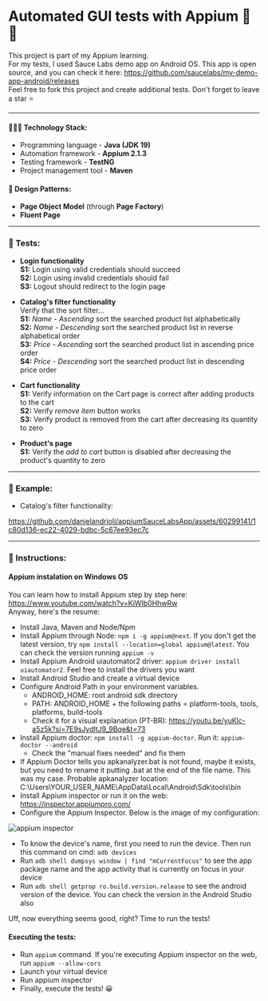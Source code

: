 # Automated GUI tests with Appium 📱🤖
This project is part of my Appium learning.  
For my tests, I used Sauce Labs demo app on Android OS. This app is open source, and you can check it here: https://github.com/saucelabs/my-demo-app-android/releases  
Feel free to fork this project and create additional tests. Don't forget to leave a star ⭐

***
#### 👨🏻‍💻 Technology Stack:
- Programming language - **Java (JDK 19)**
- Automation framework - **Appium 2.1.3**
- Testing framework - **TestNG**  
- Project management tool - **Maven**  

#### 🎨 Design Patterns:
- **Page Object Model** (through **Page Factory**)  
- **Fluent Page**

***
### 🧪 Tests:
- **Login functionality**  
  **S1:** Login using valid credentials should succeed  
  **S2:** Login using invalid credentials should fail  
  **S3:** Logout should redirect to the login page  

- **Catalog's filter functionality**  
   Verify that the sort filter...  
  **S1:** <em>Name - Ascending</em> sort the searched product list alphabetically  
  **S2:** <em>Name - Descending</em> sort the searched product list in reverse alphabetical order  
  **S3:** <em>Price - Ascending</em> sort the searched product list in ascending price order  
  **S4:** <em>Price - Descending</em> sort the searched product list in descending price order

- **Cart functionality**  
  **S1:** Verify information on the Cart page is correct after adding products to the cart  
  **S2:** Verify <em>remove item</em> button works  
  **S3:** Verify product is removed from the cart after decreasing its quantity to zero  

- **Product's page**  
  **S1:** Verify the <em>add to cart</em> button is disabled after decreasing the product's quantity to zero
  
***

### 🤖 Example:
- Catalog's filter functionality:  

https://github.com/danielandrioli/appiumSauceLabsApp/assets/60299141/1c80d136-ec22-4029-bdbc-5c67ee93ec7c  

***

### 📜 Instructions:
#### Appium instalation on Windows OS
You can learn how to install Appium step by step here: https://www.youtube.com/watch?v=KiWIb0HhwRw  
Anyway, here's the resume:
- Install Java, Maven and Node/Npm
- Install Appium through Node: `npm i -g appium@next`. If you don't get the latest version, try `npm install --location=global appium@latest`. You can check the version running `appium -v`
- Install Appium Android uiautomator2 driver: `appium driver install uiautomator2`. Feel free to install the drivers you want
- Install Android Studio and create a virtual device
- Configure Android Path in your environment variables.
  - ANDROID_HOME: root android sdk directory
  - PATH: ANDROID_HOME + the following paths = platform-tools, tools, platforms, build-tools  
  - Check it for a visual explanation (PT-BR): https://youtu.be/yuKlc-a5z5k?si=7E9sJydltJ9_9Bqe&t=73
- Install Appium doctor: `npm install -g appium-doctor`. Run it: `appium-doctor --android`  
  - Check the "manual fixes needed" and fix them
- If Appium Doctor tells you apkanalyzer.bat is not found, maybe it exists, but you need to rename it putting .bat at the end of the file name. This was my case. Probable apkanalyzer location: C:\Users\YOUR_USER_NAME\AppData\Local\Android\Sdk\tools\bin
- Install Appium inspector or run it on the web: https://inspector.appiumpro.com/
- Configure the Appium Inspector. Below is the image of my configuration:

![appium inspector](https://github.com/danielandrioli/appiumSauceLabsApp/assets/60299141/48355216-1cfe-403b-b5d6-50a1a8f387eb)

- To know the device's name, first you need to run the device. Then run this command on cmd: `adb devices`
- Run `adb shell dumpsys window | find "mCurrentFocus"` to see the app package name and the app activity that is currently on focus in your device
- Run `adb shell getprop ro.build.version.release` to see the android version of the device. You can check the version in the Android Studio also

Uff, now everything seems good, right? Time to run the tests!

#### Executing the tests:
- Run `appium` command. If you're executing Appium inspector on the web, run `appium --allow-cors`
- Launch your virtual device
- Run appium inspector
- Finally, execute the tests! 😀
  

